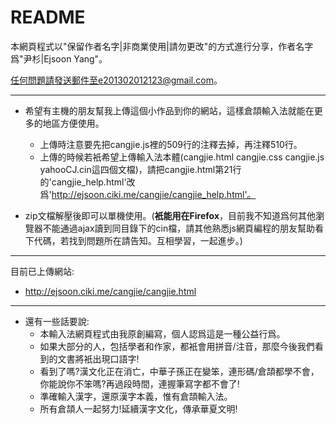README
=========
本網頁程式以"保留作者名字|非商業使用|請勿更改"的方式進行分享，作者名字爲"尹杉|Ejsoon Yang"。  

任何問題請發送郵件至e201302012123@gmail.com。  


---
* 希望有主機的朋友幫我上傳這個小作品到你的網站，這樣倉頡輸入法就能在更多的地區方便使用。
    * 上傳時注意要先把cangjie.js裡的509行的注釋去掉，再注釋510行。
    * 上傳的時候若衹希望上傳輸入法本體(cangjie.html cangjie.css cangjie.js yahooCJ.cin這四個文檔)，請把cangjie.html第21行的'cangjie_help.html'改爲'http://ejsoon.ciki.me/cangjie/cangjie_help.html'。

* zip文檔解壓後即可以單機使用。(**衹能用在Firefox**，目前我不知道爲何其他瀏覽器不能通過ajax讀到同目錄下的cin檔，請其他熟悉js網頁編程的朋友幫助看下代碼，若找到問題所在請告知。互相學習，一起進步。)

---
目前已上傳網站:  
* http://ejsoon.ciki.me/cangjie/cangjie.html 



---
* 還有一些話要說:
    * 本輸入法網頁程式由我原創編寫，個人認爲這是一種公益行爲。
    * 如果大部分的人，包括學者和作家，都衹會用拼音/注音，那麼今後我們看到的文書將衹出現口語字!
    * 看到了嗎?漢文化正在消亡，中華子孫正在變笨，連形碼/倉頡都學不會，你能說你不笨嗎?再過段時間，連握筆寫字都不會了!
    * 準確輸入漢字，還原漢字本義，惟有倉頡輸入法。
    * 所有倉頡人一起努力!延續漢字文化，傳承華夏文明!
